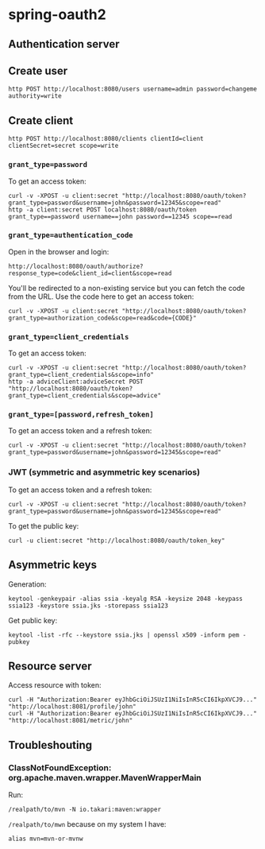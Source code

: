 # spring-oauth2

## Authentication server

## Create user

    http POST http://localhost:8080/users username=admin password=changeme authority=write

## Create client

    http POST http://localhost:8080/clients clientId=client clientSecret=secret scope=write

### `grant_type=password`

To get an access token:

    curl -v -XPOST -u client:secret "http://localhost:8080/oauth/token?grant_type=password&username=john&password=12345&scope=read"
    http -a client:secret POST localhost:8080/oauth/token grant_type==password username==john password==12345 scope==read

### `grant_type=authentication_code`

Open in the browser and login:

    http://localhost:8080/oauth/authorize?response_type=code&client_id=client&scope=read

You'll be redirected to a non-existing service but you can fetch the code from the URL.
Use the code here to get an access token:

    curl -v -XPOST -u client:secret "http://localhost:8080/oauth/token?grant_type=authorization_code&scope=read&code={CODE}"

### `grant_type=client_credentials`

To get an access token:

    curl -v -XPOST -u client:secret "http://localhost:8080/oauth/token?grant_type=client_credentials&scope=info"
    http -a adviceClient:adviceSecret POST "http://localhost:8080/oauth/token?grant_type=client_credentials&scope=advice"

### `grant_type=[password,refresh_token]`

To get an access token and a refresh token:

    curl -v -XPOST -u client:secret "http://localhost:8080/oauth/token?grant_type=password&username=john&password=12345&scope=read"

### JWT (symmetric and asymmetric key scenarios)

To get an access token and a refresh token:

    curl -v -XPOST -u client:secret "http://localhost:8080/oauth/token?grant_type=password&username=john&password=12345&scope=read"

To get the public key:

    curl -u client:secret "http://localhost:8080/oauth/token_key"

## Asymmetric keys

Generation:

    keytool -genkeypair -alias ssia -keyalg RSA -keysize 2048 -keypass ssia123 -keystore ssia.jks -storepass ssia123

Get public key:

    keytool -list -rfc --keystore ssia.jks | openssl x509 -inform pem -pubkey

## Resource server

Access resource with token:

    curl -H "Authorization:Bearer eyJhbGciOiJSUzI1NiIsInR5cCI6IkpXVCJ9..." "http://localhost:8081/profile/john"
    curl -H "Authorization:Bearer eyJhbGciOiJSUzI1NiIsInR5cCI6IkpXVCJ9..." "http://localhost:8081/metric/john"

## Troubleshouting

### ClassNotFoundException: org.apache.maven.wrapper.MavenWrapperMain

Run:

    /realpath/to/mvn -N io.takari:maven:wrapper

`/realpath/to/mwn` because on my system I have:

    alias mvn=mvn-or-mvnw

